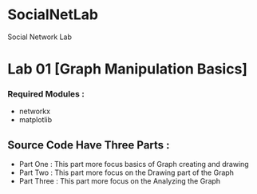 # SocialNetLab

Social Network Lab

# Lab 01 [Graph Manipulation Basics]

### Required Modules :

- networkx
- matplotlib

## Source Code Have Three Parts :

- Part One : This part more focus basics of Graph creating and drawing
- Part Two : This part more focus on the Drawing part of the Graph
- Part Three : This part more focus on the Analyzing the Graph

